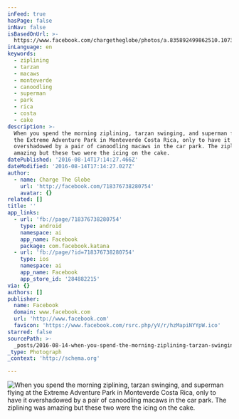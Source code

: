```yaml
---
inFeed: true
hasPage: false
inNav: false
isBasedOnUrl: >-
  https://www.facebook.com/chargetheglobe/photos/a.835892499862510.1073741829.718376738280754/1024034267714998/?type=3
inLanguage: en
keywords:
  - ziplining
  - tarzan
  - macaws
  - monteverde
  - canoodling
  - superman
  - park
  - rica
  - costa
  - cake
description: >-
  When you spend the morning ziplining, tarzan swinging, and superman flying at
  the Extreme Adventure Park in Monteverde Costa Rica, only to have it
  overshadowed by a pair of canoodling macaws in the car park. The ziplining was
  amazing but these two were the icing on the cake.
datePublished: '2016-08-14T17:14:27.466Z'
dateModified: '2016-08-14T17:14:27.027Z'
author:
  - name: Charge The Globe
    url: 'http://facebook.com/718376738280754'
    avatar: {}
related: []
title: ''
app_links:
  - url: 'fb://page/718376738280754'
    type: android
    namespace: ai
    app_name: Facebook
    package: com.facebook.katana
  - url: 'fb://page/?id=718376738280754'
    type: ios
    namespace: ai
    app_name: Facebook
    app_store_id: '284882215'
via: {}
authors: []
publisher:
  name: Facebook
  domain: www.facebook.com
  url: 'http://www.facebook.com'
  favicon: 'https://www.facebook.com/rsrc.php/yV/r/hzMapiNYYpW.ico'
starred: false
sourcePath: >-
  _posts/2016-08-14-when-you-spend-the-morning-ziplining-tarzan-swinging-and-s.md
_type: Photograph
_context: 'http://schema.org'

---
```

![When you spend the morning ziplining, tarzan swinging, and superman flying at the Extreme Adventure Park in Monteverde Costa Rica, only to have it overshadowed by a pair of canoodling macaws in the car park. The ziplining was amazing but these two were the icing on the cake.](https://scontent.xx.fbcdn.net/t31.0-0/p180x540/13668791_1024034267714998_2121289038020432870_o.jpg)